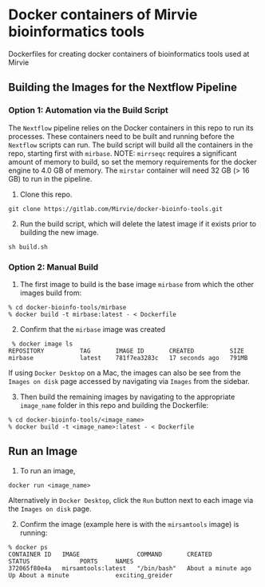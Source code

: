 # Docker containers of Mirvie bioinformatics tools

Dockerfiles for creating docker containers of bioinformatics tools used at Mirvie

## Building the Images for the Nextflow Pipeline

### Option 1: Automation via the Build Script
The `Nextflow` pipeline relies on the Docker containers in this repo to run its processes. 
These containers need to be built and running before the `Nextflow` scripts can run.
The build script will build all the containers in the repo, starting first with `mirbase`.
NOTE: `mirrseqc` requires a significant amount of memory to build, so set the 
memory requirements for the docker engine to 4.0 GB of memory. The `mirstar` container 
will need 32 GB (> 16 GB) to run in the pipeline. 
 
1. Clone this repo. 
```
git clone https://gitlab.com/Mirvie/docker-bioinfo-tools.git
```

2. Run the build script, which will delete the latest image if it exists prior to 
building the new image.
```
sh build.sh
```
### Option 2: Manual Build
1. The first image to build is the base image `mirbase` from which the other images build from:
```
% cd docker-bioinfo-tools/mirbase
% docker build -t mirbase:latest - < Dockerfile
```
2. Confirm that the `mirbase` image was created
```
 % docker image ls
REPOSITORY          TAG       IMAGE ID       CREATED          SIZE
mirbase             latest    781f7ea3283c   17 seconds ago   791MB
```
If using `Docker Desktop` on a Mac, the images can also be see from the 
`Images on disk` page accessed by navigating via `Images` from the sidebar.

3. Then build the remaining images by navigating to the appropriate `image_name`
folder in this repo and building the Dockerfile:
```
% cd docker-bioinfo-tools/<image_name>
% docker build -t <image_name>:latest - < Dockerfile
```

## Run an Image
1. To run an image,
```
docker run <image_name>
```
Alternatively in `Docker Desktop`, click the `Run` button next to each image 
via the `Images on disk` page.

2. Confirm the image (example here is with the `mirsamtools` image) is running:
```
% docker ps
CONTAINER ID   IMAGE                COMMAND       CREATED              STATUS              PORTS     NAMES
372065f80e4a   mirsamtools:latest   "/bin/bash"   About a minute ago   Up About a minute             exciting_greider
```